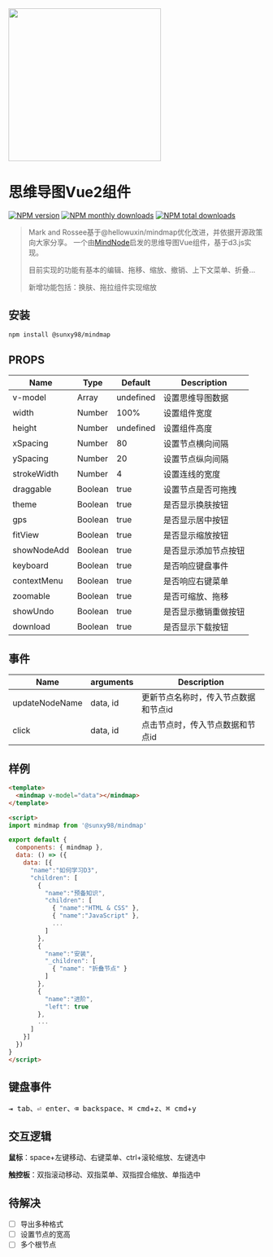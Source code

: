<img src="./public/mindmap.jpg" width="300"/>

# 思维导图Vue2组件
[![NPM version](https://img.shields.io/npm/v/@sunxy98/mindmap)](https://www.npmjs.com/package/@sunxy98/mindmap)
[![NPM monthly downloads](https://img.shields.io/npm/dm/@sunxy98/mindmap)](https://www.npmjs.com/package/@sunxy98/mindmap)
[![NPM total downloads](https://img.shields.io/npm/dt/@sunxy98/mindmap)](https://www.npmjs.com/package/@sunxy98/mindmap)

> Mark and Rossee基于@hellowuxin/mindmap优化改进，并依据开源政策向大家分享。
> 一个由[MindNode](https://mindnode.com)启发的思维导图Vue组件，基于d3.js实现。
> 
> 目前实现的功能有基本的编辑、拖移、缩放、撤销、上下文菜单、折叠...
> 
> 新增功能包括：换肤、拖拉组件实现缩放

## 安装

```sh
npm install @sunxy98/mindmap
```

## PROPS

| Name        | Type   | Default   | Description |
| ---         | ---    | ---       |-------------|
| v-model     | Array  | undefined | 设置思维导图数据    |
| width       | Number | 100%      | 设置组件宽度      |
| height      | Number | undefined | 设置组件高度      |
| xSpacing    | Number | 80        | 设置节点横向间隔    |
| ySpacing    | Number | 20        | 设置节点纵向间隔    |
| strokeWidth | Number | 4         | 设置连线的宽度     |
| draggable   | Boolean| true      | 设置节点是否可拖拽   |
| theme       | Boolean| true      | 是否显示换肤按钮    |
| gps         | Boolean| true      | 是否显示居中按钮    |
| fitView     | Boolean| true      | 是否显示缩放按钮    |
| showNodeAdd | Boolean| true      | 是否显示添加节点按钮  |
| keyboard    | Boolean| true      | 是否响应键盘事件    |
| contextMenu | Boolean| true      | 是否响应右键菜单    |
| zoomable    | Boolean| true      | 是否可缩放、拖移    |
| showUndo    | Boolean| true      | 是否显示撤销重做按钮  |
| download    | Boolean| true      | 是否显示下载按钮    |

## 事件

| Name           | arguments | Description                    |
| ---            | ---       | ---                            |
| updateNodeName | data, id  | 更新节点名称时，传入节点数据和节点id |
| click          | data, id  | 点击节点时，传入节点数据和节点id    |

## 样例

```html
<template>
  <mindmap v-model="data"></mindmap>
</template>

<script>
import mindmap from '@sunxy98/mindmap'

export default {
  components: { mindmap },
  data: () => ({
    data: [{
      "name":"如何学习D3",
      "children": [
        {
          "name":"预备知识",
          "children": [
            { "name":"HTML & CSS" },
            { "name":"JavaScript" },
            ...
          ]
        },
        {
          "name":"安装",
          "_children": [
            { "name": "折叠节点" }
          ]
        },
        {
          "name":"进阶",
          "left": true
        },
        ...
      ]
    }]
  })
}
</script>
```

## 键盘事件

<kbd>⇥ tab</kbd>、<kbd>⏎ enter</kbd>、<kbd>⌫ backspace</kbd>、<kbd>⌘ cmd</kbd>+<kbd>z</kbd>、<kbd>⌘ cmd</kbd>+<kbd>y</kbd>

## 交互逻辑

**鼠标**：space+左键移动、右键菜单、ctrl+滚轮缩放、左键选中

**触控板**：双指滚动移动、双指菜单、双指捏合缩放、单指选中

## 待解决

- [ ] 导出多种格式
- [ ] 设置节点的宽高
- [ ] 多个根节点
